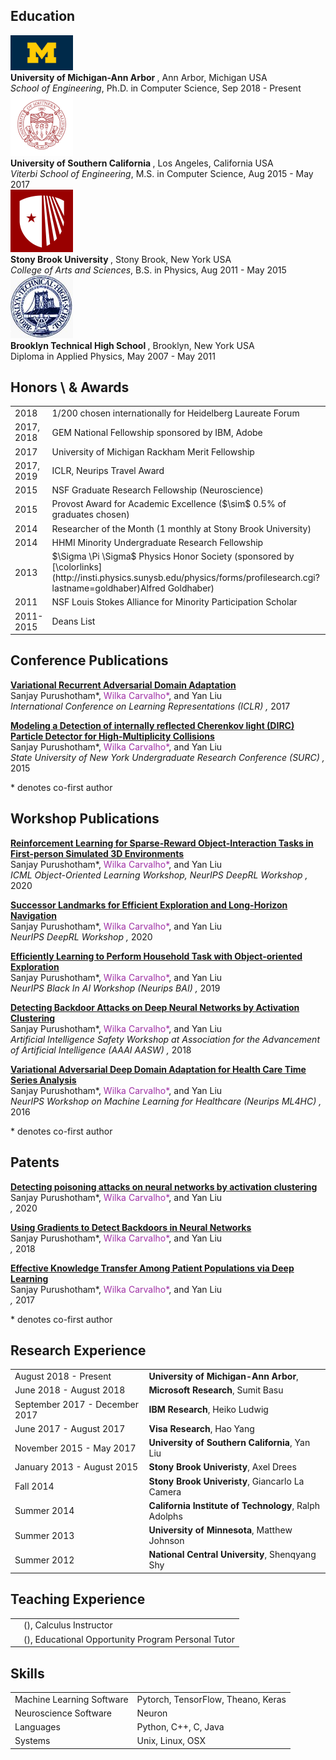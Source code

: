 



## <i class="fa fa-chevron-right"></i> Education

<div class="publications">
<div class="row publications">
  <div class="col-sm-3 center">
    <img class="pub-image responsive" width="100px" src="/files/cv/michigan.jpg">
  </div>
  <div class="col-sm-7 center">
    <strong> University of Michigan-Ann Arbor </strong>, Ann Arbor, Michigan USA<br>
      <i>School of Engineering</i>,
    Ph.D. in Computer Science, Sep 2018 - Present
  </div>
</div>
<div class="row publications">
  <div class="col-sm-3 center">
    <img class="pub-image responsive" width="100px" src="/files/cv/usc.jpg">
  </div>
  <div class="col-sm-7 center">
    <strong> University of Southern California </strong>, Los Angeles, California USA<br>
      <i>Viterbi School of Engineering</i>,
    M.S. in Computer Science, Aug 2015 - May 2017
  </div>
</div>
<div class="row publications">
  <div class="col-sm-3 center">
    <img class="pub-image responsive" width="100px" src="/files/cv/stony.png">
  </div>
  <div class="col-sm-7 center">
    <strong> Stony Brook University </strong>, Stony Brook, New York USA<br>
      <i>College of Arts and Sciences</i>,
    B.S. in Physics, Aug 2011 - May 2015
  </div>
</div>
<div class="row publications">
  <div class="col-sm-3 center">
    <img class="pub-image responsive" width="100px" src="/files/cv/bths.jpg">
  </div>
  <div class="col-sm-7 center">
    <strong> Brooklyn Technical High School </strong>, Brooklyn, New York USA<br>
    Diploma in Applied Physics, May 2007 - May 2011
  </div>
</div>
</div>


## <i class="fa fa-chevron-right"></i> Honors \ & Awards
<table class="table table-hover">
<tr>
  <td class='col-md-2'>2018</td>
  <td>
    1/200 chosen internationally for Heidelberg Laureate Forum
    <!--  -->
  </td>
</tr>
<tr>
  <td class='col-md-2'>2017, 2018</td>
  <td>
    GEM National Fellowship sponsored by IBM, Adobe
    <!--  -->
  </td>
</tr>
<tr>
  <td class='col-md-2'>2017</td>
  <td>
    University of Michigan Rackham Merit Fellowship
    <!--  -->
  </td>
</tr>
<tr>
  <td class='col-md-2'>2017, 2019</td>
  <td>
    ICLR, Neurips Travel Award
    <!--  -->
  </td>
</tr>
<tr>
  <td class='col-md-2'>2015</td>
  <td>
    NSF Graduate Research Fellowship (Neuroscience)
    <!--  -->
  </td>
</tr>
<tr>
  <td class='col-md-2'>2015</td>
  <td>
    Provost Award for Academic Excellence ($\sim$ 0.5% of graduates chosen)
    <!--  -->
  </td>
</tr>
<tr>
  <td class='col-md-2'>2014</td>
  <td>
    Researcher of the Month (1 monthly at Stony Brook University)
    <!--  -->
  </td>
</tr>
<tr>
  <td class='col-md-2'>2014</td>
  <td>
    HHMI Minority Undergraduate Research Fellowship
    <!--  -->
  </td>
</tr>
<tr>
  <td class='col-md-2'>2013</td>
  <td>
    $\Sigma \Pi \Sigma$ Physics Honor Society (sponsored by [\colorlinks](http://insti.physics.sunysb.edu/physics/forms/profilesearch.cgi?lastname=goldhaber)Alfred Goldhaber)
    <!--  -->
  </td>
</tr>
<tr>
  <td class='col-md-2'>2011</td>
  <td>
    NSF Louis Stokes Alliance for Minority Participation Scholar
    <!--  -->
  </td>
</tr>
<tr>
  <td class='col-md-2'>2011-2015</td>
  <td>
    Deans List
    <!--  -->
  </td>
</tr>
</table>


## <i class="fa fa-chevron-right"></i> Conference Publications

<!-- ### [Google Scholar](https://scholar.google.com/citations?user=tvJTXwoAAAAJ&hl=en)
 -->
<div class="publications">
<div class="row publication">
  <div class="col-sm-3 center">
    <!-- <img class="pub-image responsive" src="/files/iclr_2017/figures/vrada_tsne.png"> -->
  </div>
  <div class="col-sm-7 center">
    <p>
    <strong> <a href="">Variational Recurrent Adversarial Domain Adaptation</a> </strong> <br> 
    Sanjay Purushotham*, <span style="color: #9f30a5">Wilka Carvalho*</span>, and Yan Liu
    <br>
    <em> International Conference on Learning Representations (ICLR) , </em> 2017
    </p>
  </div>
</div>
<div class="row publication">
  <div class="col-sm-3 center">
    <!-- <img class="pub-image responsive" src="/files/iclr_2017/figures/vrada_tsne.png"> -->
  </div>
  <div class="col-sm-7 center">
    <p>
    <strong> <a href="">Modeling a Detection of internally reflected Cherenkov light (DIRC) Particle Detector for High-Multiplicity Collisions</a> </strong> <br> 
    Sanjay Purushotham*, <span style="color: #9f30a5">Wilka Carvalho*</span>, and Yan Liu
    <br>
    <em> State University of New York Undergraduate Research Conference (SURC) , </em> 2015
    </p>
  </div>
</div>
</div>
<p>* denotes co-first author</p>


## <i class="fa fa-chevron-right"></i> Workshop Publications

<!-- ### [Google Scholar](https://scholar.google.com/citations?user=tvJTXwoAAAAJ&hl=en)
 -->
<div class="publications">
<div class="row publication">
  <div class="col-sm-3 center">
    <!-- <img class="pub-image responsive" src="/files/iclr_2017/figures/vrada_tsne.png"> -->
  </div>
  <div class="col-sm-7 center">
    <p>
    <strong> <a href="">Reinforcement Learning for Sparse-Reward Object-Interaction Tasks in First-person Simulated 3D Environments</a> </strong> <br> 
    Sanjay Purushotham*, <span style="color: #9f30a5">Wilka Carvalho*</span>, and Yan Liu
    <br>
    <em> ICML Object-Oriented Learning Workshop, NeurIPS DeepRL Workshop , </em> 2020
    </p>
  </div>
</div>
<div class="row publication">
  <div class="col-sm-3 center">
    <!-- <img class="pub-image responsive" src="/files/iclr_2017/figures/vrada_tsne.png"> -->
  </div>
  <div class="col-sm-7 center">
    <p>
    <strong> <a href="">Successor Landmarks for Efficient Exploration and Long-Horizon Navigation</a> </strong> <br> 
    Sanjay Purushotham*, <span style="color: #9f30a5">Wilka Carvalho*</span>, and Yan Liu
    <br>
    <em> NeurIPS DeepRL Workshop , </em> 2020
    </p>
  </div>
</div>
<div class="row publication">
  <div class="col-sm-3 center">
    <!-- <img class="pub-image responsive" src="/files/iclr_2017/figures/vrada_tsne.png"> -->
  </div>
  <div class="col-sm-7 center">
    <p>
    <strong> <a href="">Efficiently Learning to Perform Household Task with Object-oriented Exploration</a> </strong> <br> 
    Sanjay Purushotham*, <span style="color: #9f30a5">Wilka Carvalho*</span>, and Yan Liu
    <br>
    <em> NeurIPS Black In AI Workshop (Neurips BAI) , </em> 2019
    </p>
  </div>
</div>
<div class="row publication">
  <div class="col-sm-3 center">
    <!-- <img class="pub-image responsive" src="/files/iclr_2017/figures/vrada_tsne.png"> -->
  </div>
  <div class="col-sm-7 center">
    <p>
    <strong> <a href="">Detecting Backdoor Attacks on Deep Neural Networks by Activation Clustering</a> </strong> <br> 
    Sanjay Purushotham*, <span style="color: #9f30a5">Wilka Carvalho*</span>, and Yan Liu
    <br>
    <em> Artificial Intelligence Safety Workshop at Association for the Advancement of Artificial Intelligence (AAAI AASW) , </em> 2018
    </p>
  </div>
</div>
<div class="row publication">
  <div class="col-sm-3 center">
    <!-- <img class="pub-image responsive" src="/files/iclr_2017/figures/vrada_tsne.png"> -->
  </div>
  <div class="col-sm-7 center">
    <p>
    <strong> <a href="">Variational Adversarial Deep Domain Adaptation for Health Care Time Series Analysis</a> </strong> <br> 
    Sanjay Purushotham*, <span style="color: #9f30a5">Wilka Carvalho*</span>, and Yan Liu
    <br>
    <em> NeurIPS Workshop on Machine Learning for Healthcare (Neurips ML4HC) , </em> 2016
    </p>
  </div>
</div>
</div>
<p>* denotes co-first author</p>


## <i class="fa fa-chevron-right"></i> Patents

<!-- ### [Google Scholar](https://scholar.google.com/citations?user=tvJTXwoAAAAJ&hl=en)
 -->
<div class="publications">
<div class="row publication">
  <div class="col-sm-3 center">
    <!-- <img class="pub-image responsive" src="/files/iclr_2017/figures/vrada_tsne.png"> -->
  </div>
  <div class="col-sm-7 center">
    <p>
    <strong> <a href="">Detecting poisoning attacks on neural networks by activation clustering</a> </strong> <br> 
    Sanjay Purushotham*, <span style="color: #9f30a5">Wilka Carvalho*</span>, and Yan Liu
    <br>
    <em>  , </em> 2020
    </p>
  </div>
</div>
<div class="row publication">
  <div class="col-sm-3 center">
    <!-- <img class="pub-image responsive" src="/files/iclr_2017/figures/vrada_tsne.png"> -->
  </div>
  <div class="col-sm-7 center">
    <p>
    <strong> <a href="">Using Gradients to Detect Backdoors in Neural Networks</a> </strong> <br> 
    Sanjay Purushotham*, <span style="color: #9f30a5">Wilka Carvalho*</span>, and Yan Liu
    <br>
    <em>  , </em> 2018
    </p>
  </div>
</div>
<div class="row publication">
  <div class="col-sm-3 center">
    <!-- <img class="pub-image responsive" src="/files/iclr_2017/figures/vrada_tsne.png"> -->
  </div>
  <div class="col-sm-7 center">
    <p>
    <strong> <a href="">Effective Knowledge Transfer Among Patient Populations via Deep Learning</a> </strong> <br> 
    Sanjay Purushotham*, <span style="color: #9f30a5">Wilka Carvalho*</span>, and Yan Liu
    <br>
    <em>  , </em> 2017
    </p>
  </div>
</div>
</div>
<p>* denotes co-first author</p>








## <i class="fa fa-chevron-right"></i> Research Experience
<table class="table table-hover">
<tr>
  <td class='col-md-3'>August 2018 - Present</td>
  <td>
    <strong>University of Michigan-Ann Arbor</strong>,  <br>
    
  </td>
</tr>
<tr>
  <td class='col-md-3'>June 2018 - August 2018</td>
  <td>
    <strong>Microsoft Research</strong>, Sumit Basu <br>
    
  </td>
</tr>
<tr>
  <td class='col-md-3'>September 2017 - December 2017</td>
  <td>
    <strong>IBM Research</strong>, Heiko Ludwig <br>
    
  </td>
</tr>
<tr>
  <td class='col-md-3'>June 2017 - August 2017</td>
  <td>
    <strong>Visa Research</strong>, Hao Yang <br>
    
  </td>
</tr>
<tr>
  <td class='col-md-3'>November 2015 - May 2017</td>
  <td>
    <strong>University of Southern California</strong>, Yan Liu <br>
    
  </td>
</tr>
<tr>
  <td class='col-md-3'>January 2013 - August 2015</td>
  <td>
    <strong>Stony Brook Univeristy</strong>, Axel Drees <br>
    
  </td>
</tr>
<tr>
  <td class='col-md-3'>Fall 2014</td>
  <td>
    <strong>Stony Brook Univeristy</strong>, Giancarlo La Camera <br>
    
  </td>
</tr>
<tr>
  <td class='col-md-3'>Summer 2014</td>
  <td>
    <strong>California Institute of Technology</strong>, Ralph Adolphs <br>
    
  </td>
</tr>
<tr>
  <td class='col-md-3'>Summer 2013</td>
  <td>
    <strong>University of Minnesota</strong>, Matthew Johnson <br>
    
  </td>
</tr>
<tr>
  <td class='col-md-3'>Summer 2012</td>
  <td>
    <strong>National Central University</strong>, Shenqyang Shy <br>
    
  </td>
</tr>
</table>


## <i class="fa fa-chevron-right"></i> Teaching Experience
<table class="table table-hover">
<tr>
  <td class='col-md-1'></td>
  <td><strong></strong> (), Calculus Instructor</td>
</tr>
<tr>
  <td class='col-md-1'></td>
  <td><strong></strong> (), Educational Opportunity Program Personal Tutor</td>
</tr>
</table>








## <i class="fa fa-chevron-right"></i> Skills
<table class="table table-hover">
<tr>
  <td class='col-md-2'>Machine Learning Software</td>
  <td markdown="1">
Pytorch, TensorFlow, Theano, Keras
  </td>
</tr>
<tr>
  <td class='col-md-2'>Neuroscience Software</td>
  <td markdown="1">
Neuron
  </td>
</tr>
<tr>
  <td class='col-md-2'>Languages</td>
  <td markdown="1">
Python, C++, C, Java
  </td>
</tr>
<tr>
  <td class='col-md-2'>Systems</td>
  <td markdown="1">
Unix, Linux, OSX
  </td>
</tr>
</table>

